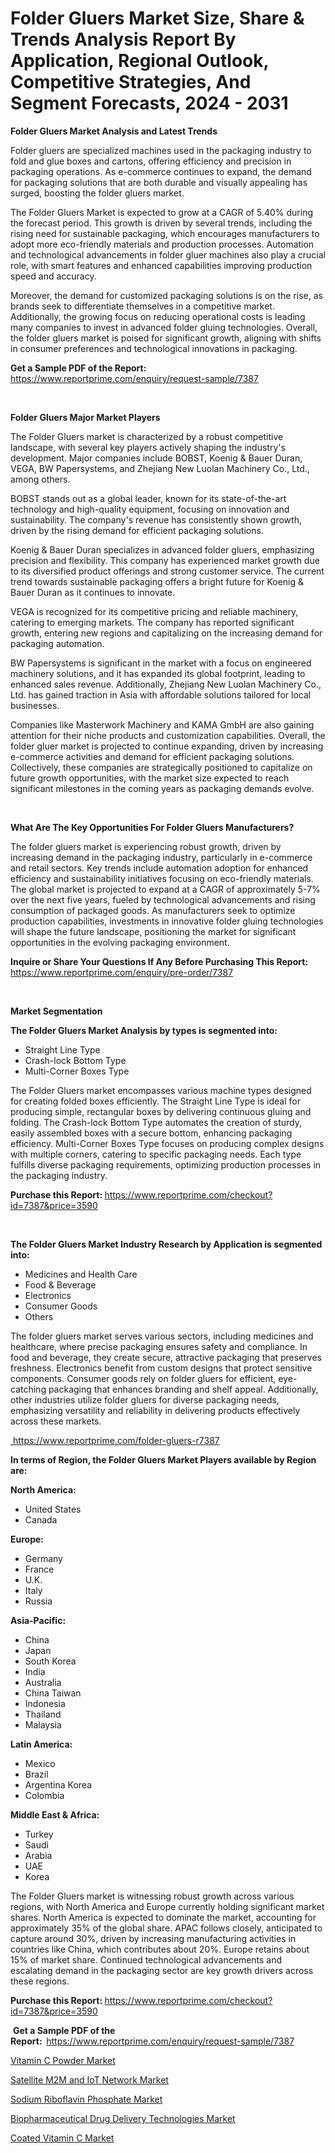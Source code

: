 <p><h1>Folder Gluers Market Size, Share & Trends Analysis Report By Application, Regional Outlook, Competitive Strategies, And Segment Forecasts, 2024 - 2031</h1></p><p><strong>Folder Gluers Market Analysis and Latest Trends</strong></p>
<p><p>Folder gluers are specialized machines used in the packaging industry to fold and glue boxes and cartons, offering efficiency and precision in packaging operations. As e-commerce continues to expand, the demand for packaging solutions that are both durable and visually appealing has surged, boosting the folder gluers market.</p><p>The Folder Gluers Market is expected to grow at a CAGR of 5.40% during the forecast period. This growth is driven by several trends, including the rising need for sustainable packaging, which encourages manufacturers to adopt more eco-friendly materials and production processes. Automation and technological advancements in folder gluer machines also play a crucial role, with smart features and enhanced capabilities improving production speed and accuracy.</p><p>Moreover, the demand for customized packaging solutions is on the rise, as brands seek to differentiate themselves in a competitive market. Additionally, the growing focus on reducing operational costs is leading many companies to invest in advanced folder gluing technologies. Overall, the folder gluers market is poised for significant growth, aligning with shifts in consumer preferences and technological innovations in packaging.</p></p>
<p><strong>Get a Sample PDF of the Report:&nbsp;</strong> <a href="https://www.reportprime.com/enquiry/request-sample/7387?utm_campaign=117&utm_medium=2&utm_source=Github&utm_content=ia&utm_term=25112024&utm_id=folder-gluers">https://www.reportprime.com/enquiry/request-sample/7387</a></p>
<p>&nbsp;</p>
<p><strong>Folder Gluers Major Market Players</strong></p>
<p><p>The Folder Gluers market is characterized by a robust competitive landscape, with several key players actively shaping the industry's development. Major companies include BOBST, Koenig & Bauer Duran, VEGA, BW Papersystems, and Zhejiang New Luolan Machinery Co., Ltd., among others. </p><p>BOBST stands out as a global leader, known for its state-of-the-art technology and high-quality equipment, focusing on innovation and sustainability. The company's revenue has consistently shown growth, driven by the rising demand for efficient packaging solutions. </p><p>Koenig & Bauer Duran specializes in advanced folder gluers, emphasizing precision and flexibility. This company has experienced market growth due to its diversified product offerings and strong customer service. The current trend towards sustainable packaging offers a bright future for Koenig & Bauer Duran as it continues to innovate.</p><p>VEGA is recognized for its competitive pricing and reliable machinery, catering to emerging markets. The company has reported significant growth, entering new regions and capitalizing on the increasing demand for packaging automation.</p><p>BW Papersystems is significant in the market with a focus on engineered machinery solutions, and it has expanded its global footprint, leading to enhanced sales revenue. Additionally, Zhejiang New Luolan Machinery Co., Ltd. has gained traction in Asia with affordable solutions tailored for local businesses.</p><p>Companies like Masterwork Machinery and KAMA GmbH are also gaining attention for their niche products and customization capabilities. Overall, the folder gluer market is projected to continue expanding, driven by increasing e-commerce activities and demand for efficient packaging solutions. Collectively, these companies are strategically positioned to capitalize on future growth opportunities, with the market size expected to reach significant milestones in the coming years as packaging demands evolve.</p></p>
<p>&nbsp;</p>
<p><strong>What Are The Key Opportunities For Folder Gluers Manufacturers?</strong></p>
<p><p>The folder gluers market is experiencing robust growth, driven by increasing demand in the packaging industry, particularly in e-commerce and retail sectors. Key trends include automation adoption for enhanced efficiency and sustainability initiatives focusing on eco-friendly materials. The global market is projected to expand at a CAGR of approximately 5-7% over the next five years, fueled by technological advancements and rising consumption of packaged goods. As manufacturers seek to optimize production capabilities, investments in innovative folder gluing technologies will shape the future landscape, positioning the market for significant opportunities in the evolving packaging environment.</p></p>
<p><strong>Inquire or Share Your Questions If Any Before Purchasing This Report:</strong> <a href="https://www.reportprime.com/enquiry/pre-order/7387?utm_campaign=117&utm_medium=2&utm_source=Github&utm_content=ia&utm_term=25112024&utm_id=folder-gluers">https://www.reportprime.com/enquiry/pre-order/7387</a></p>
<p>&nbsp;</p>
<p><strong>Market Segmentation</strong></p>
<p><strong>The Folder Gluers Market Analysis by types is segmented into:</strong></p>
<p><ul><li>Straight Line Type</li><li>Crash-lock Bottom Type</li><li>Multi-Corner Boxes Type</li></ul></p>
<p><p>The Folder Gluers market encompasses various machine types designed for creating folded boxes efficiently. The Straight Line Type is ideal for producing simple, rectangular boxes by delivering continuous gluing and folding. The Crash-lock Bottom Type automates the creation of sturdy, easily assembled boxes with a secure bottom, enhancing packaging efficiency. Multi-Corner Boxes Type focuses on producing complex designs with multiple corners, catering to specific packaging needs. Each type fulfills diverse packaging requirements, optimizing production processes in the packaging industry.</p></p>
<p><strong>Purchase this Report:&nbsp;</strong><a href="https://www.reportprime.com/checkout?id=7387&price=3590&utm_campaign=117&utm_medium=2&utm_source=Github&utm_content=ia&utm_term=25112024&utm_id=folder-gluers">https://www.reportprime.com/checkout?id=7387&price=3590</a></p>
<p>&nbsp;</p>
<p><strong>The Folder Gluers Market Industry Research by Application is segmented into:</strong></p>
<p><ul><li>Medicines and Health Care</li><li>Food & Beverage</li><li>Electronics</li><li>Consumer Goods</li><li>Others</li></ul></p>
<p><p>The folder gluers market serves various sectors, including medicines and healthcare, where precise packaging ensures safety and compliance. In food and beverage, they create secure, attractive packaging that preserves freshness. Electronics benefit from custom designs that protect sensitive components. Consumer goods rely on folder gluers for efficient, eye-catching packaging that enhances branding and shelf appeal. Additionally, other industries utilize folder gluers for diverse packaging needs, emphasizing versatility and reliability in delivering products effectively across these markets.</p></p>
<p><a href="https://www.reportprime.com/folder-gluers-r7387?utm_campaign=117&utm_medium=2&utm_source=Github&utm_content=ia&utm_term=25112024&utm_id=folder-gluers">&nbsp;https://www.reportprime.com/folder-gluers-r7387</a></p>
<p><strong>In terms of Region, the Folder Gluers Market Players available by Region are:</strong></p>
<p>
    <p> <strong> North America: </strong>
        <ul>
            <li>United States</li>
            <li>Canada</li>
        </ul>
        </p> 
    <p> <strong> Europe: </strong>
        <ul>
            <li>Germany</li>
            <li>France</li>
            <li>U.K.</li>
            <li>Italy</li>
            <li>Russia</li>
        </ul>
        </p> 
    <p> <strong> Asia-Pacific: </strong>
        <ul>
            <li>China</li>
            <li>Japan</li>
            <li>South Korea</li>
            <li>India</li>
            <li>Australia</li>
            <li>China Taiwan</li>
            <li>Indonesia</li>
            <li>Thailand</li>
            <li>Malaysia</li>
        </ul>
        </p> 
    <p> <strong> Latin America: </strong>
        <ul>
            <li>Mexico</li>
            <li>Brazil</li>
            <li>Argentina Korea</li>
            <li>Colombia</li>
        </ul>
        </p> 
    <p> <strong> Middle East & Africa: </strong>
        <ul>
            <li>Turkey</li>
            <li>Saudi</li>
            <li>Arabia</li>
            <li>UAE</li>
            <li>Korea</li>
        </ul>
    </p>
    </p>
<p><p>The Folder Gluers market is witnessing robust growth across various regions, with North America and Europe currently holding significant market shares. North America is expected to dominate the market, accounting for approximately 35% of the global share. APAC follows closely, anticipated to capture around 30%, driven by increasing manufacturing activities in countries like China, which contributes about 20%. Europe retains about 15% of market share. Continued technological advancements and escalating demand in the packaging sector are key growth drivers across these regions.</p></p>
<p><strong>Purchase this Report: </strong><a href="https://www.reportprime.com/checkout?id=7387&price=3590&utm_campaign=117&utm_medium=2&utm_source=Github&utm_content=ia&utm_term=25112024&utm_id=folder-gluers">https://www.reportprime.com/checkout?id=7387&price=3590</a></p>
<p>&nbsp;<strong>Get a Sample PDF of the Report:&nbsp;&nbsp;</strong><a href="https://www.reportprime.com/enquiry/request-sample/7387?utm_campaign=117&utm_medium=2&utm_source=Github&utm_content=ia&utm_term=25112024&utm_id=folder-gluers">https://www.reportprime.com/enquiry/request-sample/7387</a></p>
<p><strong></strong></p>
<p><p><a href="https://www.linkedin.com/pulse/global-vitamin-c-powder-market-focus-product-type-food-gradepharmaceutical-ogyrc?utm_campaign=117&utm_medium=2&utm_source=Github&utm_content=ia&utm_term=25112024&utm_id=folder-gluers">Vitamin C Powder Market</a></p><p><a href="https://issuu.com/reportprime-2/docs/satellite-m2m-and-iot-network-marke_f358a913ee29c0?utm_campaign=117&utm_medium=2&utm_source=Github&utm_content=ia&utm_term=25112024&utm_id=folder-gluers">Satellite M2M and IoT Network Market</a></p><p><a href="https://www.linkedin.com/pulse/unveiling-market-trends-global-sodium-riboflavin-phosphate-gjhqc?utm_campaign=117&utm_medium=2&utm_source=Github&utm_content=ia&utm_term=25112024&utm_id=folder-gluers">Sodium Riboflavin Phosphate Market</a></p><p><a href="https://issuu.com/reportprime-2/docs/biopharmaceutical-drug-delivery-tec_a88b18cb040390?utm_campaign=117&utm_medium=2&utm_source=Github&utm_content=ia&utm_term=25112024&utm_id=folder-gluers">Biopharmaceutical Drug Delivery Technologies Market</a></p><p><a href="https://www.linkedin.com/pulse/strategic-roadmap-global-coated-vitamin-c-market-insights-zy86c?utm_campaign=117&utm_medium=2&utm_source=Github&utm_content=ia&utm_term=25112024&utm_id=folder-gluers">Coated Vitamin C Market</a></p></p>